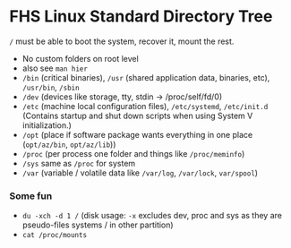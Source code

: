 # FHS Linux Standard Directory Tree

`/` must be able to boot the system, recover it, mount the rest.

- No custom folders on root level
- also see `man hier`
- `/bin` (critical binaries), `/usr` (shared application data, binaries, etc), `/usr/bin`, `/sbin`
- `/dev` (devices like storage, tty, stdin -> /proc/self/fd/0)
- `/etc` (machine local configuration files), `/etc/systemd`, `/etc/init.d` (Contains startup and shut down scripts when using System V initialization.)
- `/opt` (place if software package wants everything in one place (`opt/az/bin`, `opt/az/lib`))
- `/proc` (per process one folder and things like `/proc/meminfo`)
- `/sys` same as `/proc` for system
- `/var` (variable / volatile data like `/var/log`, `/var/lock`, `var/spool`)

### Some fun

- `du -xch -d 1 /` (disk usage: `-x` excludes dev, proc and sys as they are pseudo-files systems / in other partition)
- `cat /proc/mounts`
